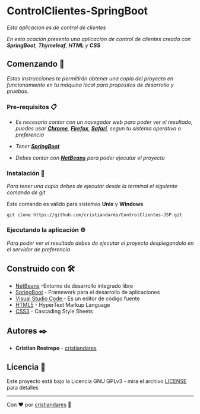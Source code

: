 # ControlClientes-SpringBoot

_Esta aplicacion es de control de clientes_

_En esta ocación presento una aplicación de control de clientes creada con **SpringBoot**, **Thymeleaf**, **HTML** y **CSS**_

## Comenzando 🚀

_Estas instrucciones te permitirán obtener una copia del proyecto en funcionamiento en tu máquina local para propósitos de desarrollo y pruebas._

### Pre-requisitos 📋

* _Es necesario contar con un navegador web para poder ver el resultado, puedes usar **[Chrome](https://www.google.com/intl/es-419/chrome/)**, **[Firefox](https://www.mozilla.org/es-ES/firefox/new/)**, **[Safari](https://www.apple.com/co/safari/)**, segun tu sistema operativo o preferencia_

* _Tener **[SpringBoot](https://spring.io/projects/spring-boot)**_

* _Debes contar con **[NetBeans](https://netbeans.apache.org/download/index.html)** para poder ejecutar el proyecto_

### Instalación 🔧

_Para tener una copia debes de ejecutar desde la terminal el siguiente comando de git_

Este comando es válido para sistemas **Unix** y **Windows**
```
git clone https://github.com/cristiandares/ControlClientes-JSP.git
```

### Ejecutando la aplicación ⚙️
_Para poder ver el resultado debes de ejecutar el proyecto desplegandolo en el servidor de preferencia_


## Construido con 🛠️

* [NetBeans](https://netbeans.apache.org/download/index.html) -Entorno de desarrollo integrado libre
* [SpringBoot](https://es.wikipedia.org/wiki/JavaServer_Pages) - Framework para el desarrollo de aplicaciones 
* [Visual Studio Code ](https://code.visualstudio.com/) - Es un editor de código fuente
* [HTML5](https://es.wikipedia.org/wiki/HTML5) - HyperText Markup Language
* [CSS3](https://developer.mozilla.org/es/docs/Web/CSS) - Cascading Style Sheets


## Autores ✒️

* **Cristian Restrepo** - [cristiandares](https://github.com/cristiandares)


## Licencia 📄

Este proyecto está bajo la Licencia GNU GPLv3 - mira el archivo [LICENSE](https://choosealicense.com/licenses/gpl-3.0/) para detalles

---
Con ❤️ por [cristiandares](https://github.com/cristiandares) 🐍

